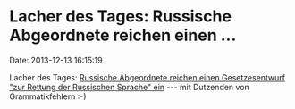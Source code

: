 Lacher des Tages: Russische Abgeordnete reichen einen \...
==========================================================

Date: 2013-12-13 16:15:19

Lacher des Tages: [Russische Abgeordnete reichen einen Gesetzesentwurf
\"zur Rettung der Russischen Sprache\"
ein](http://rt.com/politics/language-bill-grammar-errors-199/) --- mit
Dutzenden von Grammatikfehlern :-)
